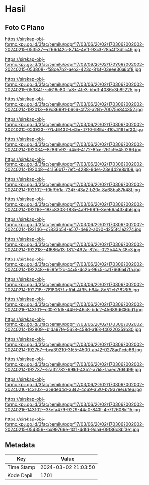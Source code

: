 # Hasil

## Foto C Plano

https://sirekap-obj-formc.kpu.go.id/3fac/pemilu/pdpr/17/03/06/20/02/1703062002002-20240215-053537--df66d42c-87d4-4eff-93c3-28a4ff3dbc49.jpg

https://sirekap-obj-formc.kpu.go.id/3fac/pemilu/pdpr/17/03/06/20/02/1703062002002-20240215-053808--f58ce7b2-aeb3-423c-81af-03eee36a6bf8.jpg

https://sirekap-obj-formc.kpu.go.id/3fac/pemilu/pdpr/17/03/06/20/02/1703062002002-20240215-053841--cf616c80-fa8e-4fe3-bbdf-4086c3b89225.jpg

https://sirekap-obj-formc.kpu.go.id/3fac/pemilu/pdpr/17/03/06/20/02/1703062002002-20240214-192013--89c36991-b606-4f73-a29b-70075e844352.jpg

https://sirekap-obj-formc.kpu.go.id/3fac/pemilu/pdpr/17/03/06/20/02/1703062002002-20240215-053933--77bd8432-b43e-47f0-848d-416c3188ef30.jpg

https://sirekap-obj-formc.kpu.go.id/3fac/pemilu/pdpr/17/03/06/20/02/1703062002002-20240214-192034--8286fe92-d4b6-4172-8fce-261c9e450266.jpg

https://sirekap-obj-formc.kpu.go.id/3fac/pemilu/pdpr/17/03/06/20/02/1703062002002-20240214-192048--4c156b17-7ef4-4288-9dea-23e442e8b109.jpg

https://sirekap-obj-formc.kpu.go.id/3fac/pemilu/pdpr/17/03/06/20/02/1703062002002-20240214-192102--f0bf9b1a-7245-43a2-b20c-8a68ba87b48f.jpg

https://sirekap-obj-formc.kpu.go.id/3fac/pemilu/pdpr/17/03/06/20/02/1703062002002-20240214-192116--188c8303-f835-4a91-99f6-3ee66a4384b6.jpg

https://sirekap-obj-formc.kpu.go.id/3fac/pemilu/pdpr/17/03/06/20/02/1703062002002-20240214-192146--c7833b54-e507-4e92-a090-d255fc1e2274.jpg

https://sirekap-obj-formc.kpu.go.id/3fac/pemilu/pdpr/17/03/06/20/02/1703062002002-20240214-192218--41686a13-f817-492a-82da-022b447c38c3.jpg

https://sirekap-obj-formc.kpu.go.id/3fac/pemilu/pdpr/17/03/06/20/02/1703062002002-20240214-192248--669fef2c-44c5-4c2b-9645-ca17666a47fa.jpg

https://sirekap-obj-formc.kpu.go.id/3fac/pemilu/pdpr/17/03/06/20/02/1703062002002-20240214-192718--7818067f-cf0d-4f95-b64a-8d52cb2826f5.jpg

https://sirekap-obj-formc.kpu.go.id/3fac/pemilu/pdpr/17/03/06/20/02/1703062002002-20240216-143101--c00e2fd5-4456-46c8-bdd2-45689d636bd1.jpg

https://sirekap-obj-formc.kpu.go.id/3fac/pemilu/pdpr/17/03/06/20/02/1703062002002-20240214-192809--b1da97fe-5628-458d-a163-f40220359b30.jpg

https://sirekap-obj-formc.kpu.go.id/3fac/pemilu/pdpr/17/03/06/20/02/1703062002002-20240214-192757--bea39210-3f65-4500-ab42-0278ad1cdc66.jpg

https://sirekap-obj-formc.kpu.go.id/3fac/pemilu/pdpr/17/03/06/20/02/1703062002002-20240214-192737--51a32782-699d-43b2-a7b5-1aaec266fd99.jpg

https://sirekap-obj-formc.kpu.go.id/3fac/pemilu/pdpr/17/03/06/20/02/1703062002002-20240216-143102--3b9ded4d-3342-4c69-a5f0-b7937eec6fe6.jpg

https://sirekap-obj-formc.kpu.go.id/3fac/pemilu/pdpr/17/03/06/20/02/1703062002002-20240216-143102--38efa479-9229-44a0-843f-4e712608bf15.jpg

https://sirekap-obj-formc.kpu.go.id/3fac/pemilu/pdpr/17/03/06/20/02/1703062002002-20240215-054356--bb99766e-10f1-4dfd-9da6-09f86c8bf3e1.jpg


## Metadata

| Key        | Value               |
| ---------- | ------------------- |
| Time Stamp | 2024-03-02 21:03:50 |
| Kode Dapil | 1701                |



